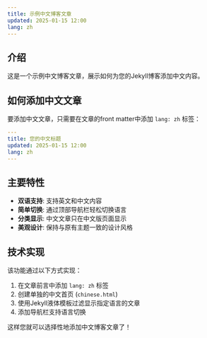 ```yaml
---
title: 示例中文博客文章
updated: 2025-01-15 12:00
lang: zh
---
```


## 介绍

这是一个示例中文博客文章，展示如何为您的Jekyll博客添加中文内容。

## 如何添加中文文章

要添加中文文章，只需要在文章的front matter中添加 `lang: zh` 标签：

```yaml
---
title: 您的中文标题
updated: 2025-01-15 12:00
lang: zh
---
```

## 主要特性

- **双语支持**: 支持英文和中文内容
- **简单切换**: 通过顶部导航栏轻松切换语言
- **分类显示**: 中文文章只在中文版页面显示
- **美观设计**: 保持与原有主题一致的设计风格

## 技术实现

该功能通过以下方式实现：

1. 在文章前言中添加 `lang: zh` 标签
2. 创建单独的中文首页 (`chinese.html`)
3. 使用Jekyll液体模板过滤显示指定语言的文章
4. 添加导航栏支持语言切换

这样您就可以选择性地添加中文博客文章了！
